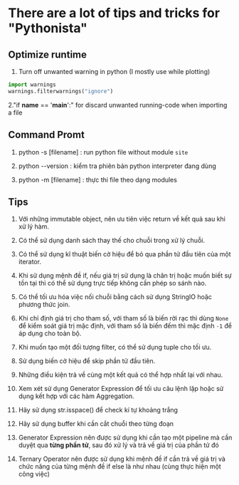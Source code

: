 # There are a lot of tips and tricks for "Pythonista"

## Optimize runtime

1. Turn off unwanted warning in python (I mostly use while plotting)

``` Python
import warnings
warnings.filterwarnings("ignore")
```

2."if __name__ == '__main__':" for discard unwanted running-code when importing a file

## Command Promt

1. python -s [filename] : run python file without module `site`

2. python --version : kiểm tra phiên bản python interpreter đang dùng

3. python -m [filename] : thực thi file theo dạng modules

## Tips

1. Với những immutable object, nên ưu tiên việc return về kết quả sau khi xử lý hàm.

2. Có thể sử dụng danh sách thay thế cho chuỗi trong xử lý chuỗi.

3. Có thể sử dụng kĩ thuật biến cờ hiệu để bỏ qua phần tử đầu tiên của một iterator.

4. Khi sử dụng mệnh đề if, nếu giá trị sử dụng là chân trị hoặc muốn biết sự tồn tại thì có thể sử dụng trực tiếp không cần phép so sánh nào.

5. Có thể tối ưu hóa việc nối chuỗi bằng cách sử dụng StringIO hoặc phương thức join.

6. Khi chỉ định giá trị cho tham số, với tham số là biến rời rạc thì dùng `None` để kiểm soát giá trị mặc định, với tham số là biến đếm thì mặc định `-1` để áp dụng cho toàn bộ.

7. Khi muốn tạo một đối tượng filter, có thể sử dụng tuple cho tối ưu.

8. Sử dụng biến cờ hiệu để skip phần tử đầu tiên.

9. Những điều kiện trả về cùng một kết quả có thể hợp nhất lại với nhau.

10. Xem xét sử dụng Generator Expression để tối ưu câu lệnh lặp hoặc sử dụng kết hợp với các hàm Aggregation.

11. Hãy sử dụng str.isspace() để check kí tự khoảng trắng

12. Hãy sử dụng buffer khi cần cắt chuỗi theo từng đoạn

13. Generator Expression nên được sử dụng khi cần tạo một pipeline mà cần duyệt qua __từng phần tử__, sau đó xử lý và trả về giá trị của phần tử đó

14. Ternary Operator nên được sử dụng khi mệnh đề if cần trả về giá trị và chức năng của từng mệnh đề if else là như nhau (cùng thực hiện một công việc)
